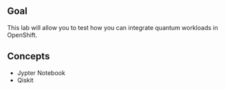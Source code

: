 ## Goal

This lab will allow you to test how you can integrate quantum workloads in OpenShift. 

## Concepts

* Jypter Notebook
* Qiskit 



